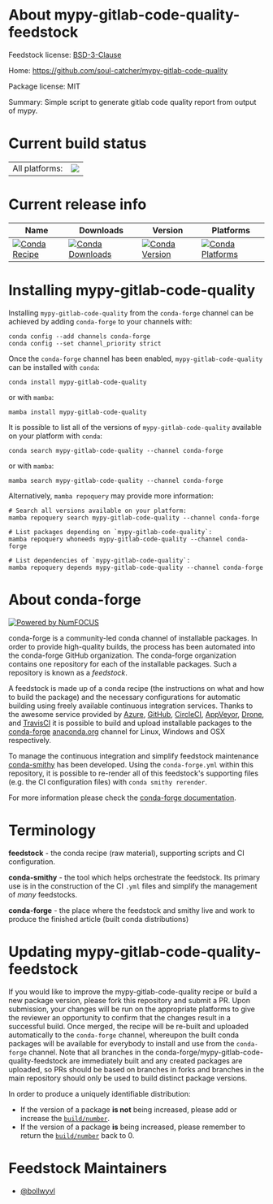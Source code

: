 About mypy-gitlab-code-quality-feedstock
========================================

Feedstock license: [BSD-3-Clause](https://github.com/conda-forge/mypy-gitlab-code-quality-feedstock/blob/main/LICENSE.txt)

Home: https://github.com/soul-catcher/mypy-gitlab-code-quality

Package license: MIT

Summary: Simple script to generate gitlab code quality report from output of mypy.

Current build status
====================


<table><tr><td>All platforms:</td>
    <td>
      <a href="https://dev.azure.com/conda-forge/feedstock-builds/_build/latest?definitionId=20124&branchName=main">
        <img src="https://dev.azure.com/conda-forge/feedstock-builds/_apis/build/status/mypy-gitlab-code-quality-feedstock?branchName=main">
      </a>
    </td>
  </tr>
</table>

Current release info
====================

| Name | Downloads | Version | Platforms |
| --- | --- | --- | --- |
| [![Conda Recipe](https://img.shields.io/badge/recipe-mypy--gitlab--code--quality-green.svg)](https://anaconda.org/conda-forge/mypy-gitlab-code-quality) | [![Conda Downloads](https://img.shields.io/conda/dn/conda-forge/mypy-gitlab-code-quality.svg)](https://anaconda.org/conda-forge/mypy-gitlab-code-quality) | [![Conda Version](https://img.shields.io/conda/vn/conda-forge/mypy-gitlab-code-quality.svg)](https://anaconda.org/conda-forge/mypy-gitlab-code-quality) | [![Conda Platforms](https://img.shields.io/conda/pn/conda-forge/mypy-gitlab-code-quality.svg)](https://anaconda.org/conda-forge/mypy-gitlab-code-quality) |

Installing mypy-gitlab-code-quality
===================================

Installing `mypy-gitlab-code-quality` from the `conda-forge` channel can be achieved by adding `conda-forge` to your channels with:

```
conda config --add channels conda-forge
conda config --set channel_priority strict
```

Once the `conda-forge` channel has been enabled, `mypy-gitlab-code-quality` can be installed with `conda`:

```
conda install mypy-gitlab-code-quality
```

or with `mamba`:

```
mamba install mypy-gitlab-code-quality
```

It is possible to list all of the versions of `mypy-gitlab-code-quality` available on your platform with `conda`:

```
conda search mypy-gitlab-code-quality --channel conda-forge
```

or with `mamba`:

```
mamba search mypy-gitlab-code-quality --channel conda-forge
```

Alternatively, `mamba repoquery` may provide more information:

```
# Search all versions available on your platform:
mamba repoquery search mypy-gitlab-code-quality --channel conda-forge

# List packages depending on `mypy-gitlab-code-quality`:
mamba repoquery whoneeds mypy-gitlab-code-quality --channel conda-forge

# List dependencies of `mypy-gitlab-code-quality`:
mamba repoquery depends mypy-gitlab-code-quality --channel conda-forge
```


About conda-forge
=================

[![Powered by
NumFOCUS](https://img.shields.io/badge/powered%20by-NumFOCUS-orange.svg?style=flat&colorA=E1523D&colorB=007D8A)](https://numfocus.org)

conda-forge is a community-led conda channel of installable packages.
In order to provide high-quality builds, the process has been automated into the
conda-forge GitHub organization. The conda-forge organization contains one repository
for each of the installable packages. Such a repository is known as a *feedstock*.

A feedstock is made up of a conda recipe (the instructions on what and how to build
the package) and the necessary configurations for automatic building using freely
available continuous integration services. Thanks to the awesome service provided by
[Azure](https://azure.microsoft.com/en-us/services/devops/), [GitHub](https://github.com/),
[CircleCI](https://circleci.com/), [AppVeyor](https://www.appveyor.com/),
[Drone](https://cloud.drone.io/welcome), and [TravisCI](https://travis-ci.com/)
it is possible to build and upload installable packages to the
[conda-forge](https://anaconda.org/conda-forge) [anaconda.org](https://anaconda.org/)
channel for Linux, Windows and OSX respectively.

To manage the continuous integration and simplify feedstock maintenance
[conda-smithy](https://github.com/conda-forge/conda-smithy) has been developed.
Using the ``conda-forge.yml`` within this repository, it is possible to re-render all of
this feedstock's supporting files (e.g. the CI configuration files) with ``conda smithy rerender``.

For more information please check the [conda-forge documentation](https://conda-forge.org/docs/).

Terminology
===========

**feedstock** - the conda recipe (raw material), supporting scripts and CI configuration.

**conda-smithy** - the tool which helps orchestrate the feedstock.
                   Its primary use is in the construction of the CI ``.yml`` files
                   and simplify the management of *many* feedstocks.

**conda-forge** - the place where the feedstock and smithy live and work to
                  produce the finished article (built conda distributions)


Updating mypy-gitlab-code-quality-feedstock
===========================================

If you would like to improve the mypy-gitlab-code-quality recipe or build a new
package version, please fork this repository and submit a PR. Upon submission,
your changes will be run on the appropriate platforms to give the reviewer an
opportunity to confirm that the changes result in a successful build. Once
merged, the recipe will be re-built and uploaded automatically to the
`conda-forge` channel, whereupon the built conda packages will be available for
everybody to install and use from the `conda-forge` channel.
Note that all branches in the conda-forge/mypy-gitlab-code-quality-feedstock are
immediately built and any created packages are uploaded, so PRs should be based
on branches in forks and branches in the main repository should only be used to
build distinct package versions.

In order to produce a uniquely identifiable distribution:
 * If the version of a package **is not** being increased, please add or increase
   the [``build/number``](https://docs.conda.io/projects/conda-build/en/latest/resources/define-metadata.html#build-number-and-string).
 * If the version of a package **is** being increased, please remember to return
   the [``build/number``](https://docs.conda.io/projects/conda-build/en/latest/resources/define-metadata.html#build-number-and-string)
   back to 0.

Feedstock Maintainers
=====================

* [@bollwyvl](https://github.com/bollwyvl/)

